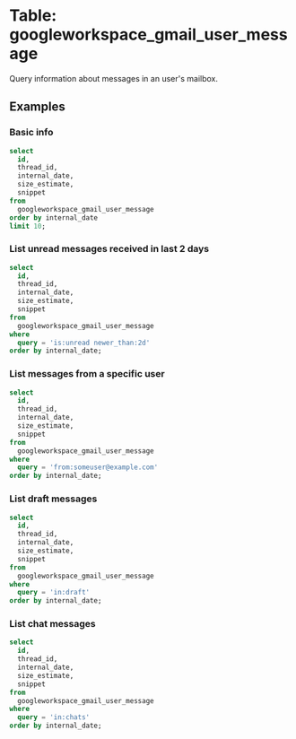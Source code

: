 # Table: googleworkspace_gmail_user_message

Query information about messages in an user's mailbox.

## Examples

### Basic info

```sql
select
  id,
  thread_id,
  internal_date,
  size_estimate,
  snippet
from
  googleworkspace_gmail_user_message
order by internal_date
limit 10;
```

### List unread messages received in last 2 days

```sql
select
  id,
  thread_id,
  internal_date,
  size_estimate,
  snippet
from
  googleworkspace_gmail_user_message
where
  query = 'is:unread newer_than:2d'
order by internal_date;
```

### List messages from a specific user

```sql
select
  id,
  thread_id,
  internal_date,
  size_estimate,
  snippet
from
  googleworkspace_gmail_user_message
where
  query = 'from:someuser@example.com'
order by internal_date;
```

### List draft messages

```sql
select
  id,
  thread_id,
  internal_date,
  size_estimate,
  snippet
from
  googleworkspace_gmail_user_message
where
  query = 'in:draft'
order by internal_date;
```

### List chat messages

```sql
select
  id,
  thread_id,
  internal_date,
  size_estimate,
  snippet
from
  googleworkspace_gmail_user_message
where
  query = 'in:chats'
order by internal_date;
```
